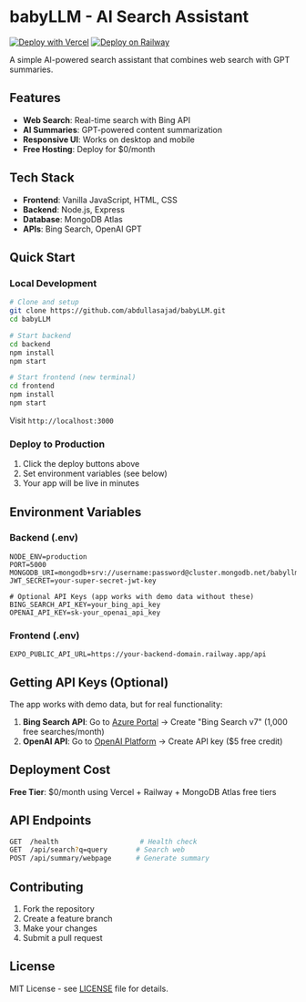 # babyLLM - AI Search Assistant

[![Deploy with Vercel](https://vercel.com/button)](https://vercel.com/new/clone?repository-url=https://github.com/abdullasajad/babyLLM)
[![Deploy on Railway](https://railway.app/button.svg)](https://railway.app/new/template?template=https://github.com/abdullasajad/babyLLM)

A simple AI-powered search assistant that combines web search with GPT summaries.

## Features

- **Web Search**: Real-time search with Bing API
- **AI Summaries**: GPT-powered content summarization  
- **Responsive UI**: Works on desktop and mobile
- **Free Hosting**: Deploy for $0/month

## Tech Stack

- **Frontend**: Vanilla JavaScript, HTML, CSS
- **Backend**: Node.js, Express
- **Database**: MongoDB Atlas
- **APIs**: Bing Search, OpenAI GPT

## Quick Start

### Local Development
```bash
# Clone and setup
git clone https://github.com/abdullasajad/babyLLM.git
cd babyLLM

# Start backend
cd backend
npm install
npm start

# Start frontend (new terminal)
cd frontend
npm install
npm start
```

Visit `http://localhost:3000`

### Deploy to Production
1. Click the deploy buttons above
2. Set environment variables (see below)
3. Your app will be live in minutes

## Environment Variables

### Backend (.env)
```env
NODE_ENV=production
PORT=5000
MONGODB_URI=mongodb+srv://username:password@cluster.mongodb.net/babyllm
JWT_SECRET=your-super-secret-jwt-key

# Optional API Keys (app works with demo data without these)
BING_SEARCH_API_KEY=your_bing_api_key
OPENAI_API_KEY=sk-your_openai_api_key
```

### Frontend (.env)
```env
EXPO_PUBLIC_API_URL=https://your-backend-domain.railway.app/api
```

## Getting API Keys (Optional)

The app works with demo data, but for real functionality:

1. **Bing Search API**: Go to [Azure Portal](https://portal.azure.com) → Create "Bing Search v7" (1,000 free searches/month)
2. **OpenAI API**: Go to [OpenAI Platform](https://platform.openai.com) → Create API key ($5 free credit)

## Deployment Cost

**Free Tier**: $0/month using Vercel + Railway + MongoDB Atlas free tiers

## API Endpoints

```bash
GET  /health                    # Health check
GET  /api/search?q=query       # Search web
POST /api/summary/webpage      # Generate summary
```

## Contributing

1. Fork the repository
2. Create a feature branch
3. Make your changes
4. Submit a pull request

## License

MIT License - see [LICENSE](./LICENSE) file for details.
